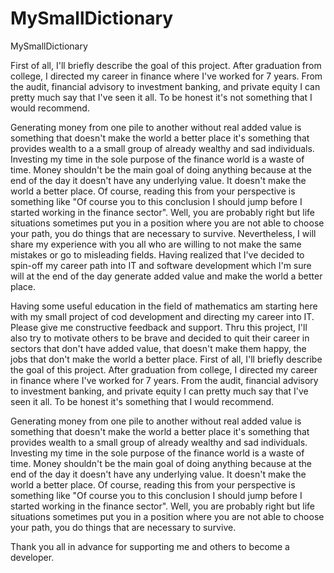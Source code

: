 # MySmallDictionary
MySmallDictionary

First of all, I'll briefly describe the goal of this project. After graduation from college, I directed my career in finance where I've worked for 7 years.
From the audit, financial advisory to investment banking, and private equity I can pretty much say that I've seen it all. To be honest it's not something that I would recommend. 

Generating money from one pile to another without real added value is something that doesn't make the world a better place it's something that provides wealth to a
a small group of already wealthy and sad individuals. Investing my time in the sole purpose of the finance world is a waste of time. Money shouldn't be the main goal of doing anything because at the end of the day it doesn't have any underlying value. It doesn't make the world a better place. Of course, reading this from your perspective is something like "Of course you to this conclusion I should jump before I started working in the finance sector". Well, you are probably right but life situations sometimes put you in a position where you are not able to choose your path, you do things that are necessary to survive. Nevertheless, I will share my experience with you all who are willing to not make the same mistakes or go to misleading fields. Having realized that I've decided to spin-off my career path into IT and software development which I'm sure will at the end of the day generate added value and make the world a better place.

Having some useful education in the field of mathematics am starting here with my small project of cod development and directing my career into IT. Please give me constructive feedback and support. Thru this project, I'll also try to motivate others to be brave and decided to quit their career in sectors that don't have added value, that doesn't make them happy, the jobs that don't make the world a better place. First of all, I'll briefly describe the goal of this project. After graduation from college, I directed my career in finance where I've worked for 7 years.
From the audit, financial advisory to investment banking, and private equity I can pretty much say that I've seen it all. To be honest it's something that I would recommend. 

Generating money from one pile to another without real added value is something that doesn't make the world a better place it's something that provides wealth to a
small group of already wealthy and sad individuals. Investing my time in the sole purpose of the finance world is a waste of time. Money shouldn't be the main goal of doing anything because at the end of the day it doesn't have any underlying value. It doesn't make the world a better place. Of course, reading this from your perspective is something like "Of course you to this conclusion I should jump before I started working in the finance sector". Well, you are probably right but life situations sometimes put you in a position where you are not able to choose your path, you do things that are necessary to survive. 


Thank you all in advance for supporting me and others to become a developer.



